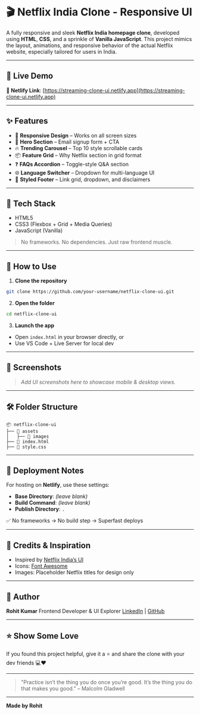 # 🎬 Netflix India Clone - Responsive UI

A fully responsive and sleek **Netflix India homepage clone**, developed using **HTML**, **CSS**, and a sprinkle of **Vanilla JavaScript**. This project mimics the layout, animations, and responsive behavior of the actual Netflix website, especially tailored for users in India.

---

## 🚀 Live Demo

**🔗 Netlify Link**: [https://streaming-clone-ui.netlify.app](https://streaming-clone-ui.netlify.app)

---

## ✨ Features

* 📱 **Responsive Design** – Works on all screen sizes
* 🧠 **Hero Section** – Email signup form + CTA
* 🔥 **Trending Carousel** – Top 10 style scrollable cards
* 📦 **Feature Grid** – Why Netflix section in grid format
* ❓ **FAQs Accordion** – Toggle-style Q\&A section
* 🌐 **Language Switcher** – Dropdown for multi-language UI
* 🎨 **Styled Footer** – Link grid, dropdown, and disclaimers

---

## 🧰 Tech Stack

* HTML5
* CSS3 (Flexbox + Grid + Media Queries)
* JavaScript (Vanilla)

> No frameworks. No dependencies. Just raw frontend muscle.

---

## 📁 How to Use

1. **Clone the repository**

```bash
git clone https://github.com/your-username/netflix-clone-ui.git
```

2. **Open the folder**

```bash
cd netflix-clone-ui
```

3. **Launch the app**

* Open `index.html` in your browser directly, or
* Use VS Code + Live Server for local dev

---

## 📸 Screenshots

> *Add UI screenshots here to showcase mobile & desktop views.*

---

## 🛠 Folder Structure

```
📦 netflix-clone-ui
├── 📁 assets
│   ├── 📁 images
├── 📄 index.html
├── 📄 style.css
```

---

## 📢 Deployment Notes

For hosting on **Netlify**, use these settings:

* **Base Directory**: *(leave blank)*
* **Build Command**: *(leave blank)*
* **Publish Directory**: `.`

✅ No frameworks → No build step → Superfast deploys

---

## 🙌 Credits & Inspiration

* Inspired by [Netflix India’s UI](https://www.netflix.com/in/)
* Icons: [Font Awesome](https://fontawesome.com/)
* Images: Placeholder Netflix titles for design only

---

## 👤 Author

**Rohit Kumar**
Frontend Developer & UI Explorer
[LinkedIn](https://linkedin.com/in/rohit-kumar3607/) | [GitHub](https://github.com/Rohitkr0406)

---

## ⭐ Show Some Love

If you found this project helpful, give it a ⭐ and share the clone with your dev friends 💻❤️

---

> "Practice isn’t the thing you do once you’re good. It’s the thing you do that makes you good." – Malcolm Gladwell

---

**Made by Rohit**
